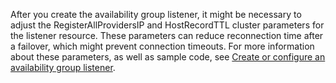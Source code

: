After you create the availability group listener, it might be necessary to adjust the RegisterAllProvidersIP and HostRecordTTL cluster parameters for the listener resource. These parameters can reduce reconnection time after a failover, which might prevent connection timeouts. For more information about these parameters, as well as sample code, see [Create or configure an availability group listener](https://msdn.microsoft.com/library/hh213080.aspx#MultiSubnetFailover).

